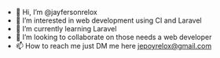 - 👋 Hi, I’m @jayfersonrelox
- 👀 I’m interested in web development using CI and Laravel
- 🌱 I’m currently learning Laravel
- 💞️ I’m looking to collaborate on those needs a web developer
- 📫 How to reach me just DM me here jepoyrelox@gmail.com

<!---
jayfersonrelox/jayfersonrelox is a ✨ special ✨ repository because its `README.md` (this file) appears on your GitHub profile.
You can click the Preview link to take a look at your changes.
--->

